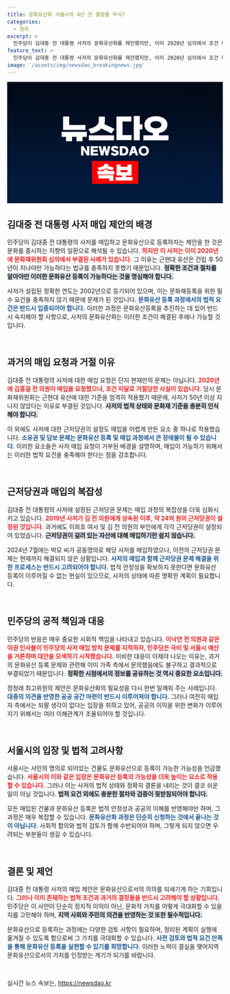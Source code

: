 ```yaml
---
title: 문화유산화 서울시의 4년 전 결정을 무시?
categories:
  - 정치
excerpt: >
  민주당이 김대중 전 대통령 사저의 문화유산화를 제안했지만, 이미 2020년 심의에서 조건 미달로 부결된 사실이 확인됐다. 사저 매입에 여러 장애 요소가 뒤따르며, 당 내 논란이 일고 있어 주목된다.
feature_text: >
  민주당이 김대중 전 대통령 사저의 문화유산화를 제안했지만, 이미 2020년 심의에서 조건 미달로 부결된 사실이 확인됐다. 사저 매입에 여러 장애 요소가 뒤따르며, 당 내 논란이 일고 있어 주목된다.
image: '/assets/img/newsdao_breakingnews.jpg'
---
```


<p><img src="/assets/img/newsdao_breakingnews.jpg" alt="koreaapp 속보" /></p>

<h2 data-ke-size="size26">김대중 전 대통령 사저 매입 제안의 배경</h2>

<p>민주당이 김대중 전 대통령의 사저를 매입하고 문화유산으로 등록하자는 제안을 한 것은 문화를 중시하는 지향의 일환으로 해석될 수 있습니다. <b><span style="color: #ee2323;">하지만 이 사저는 이미 2020년에 문화재위원회 심의에서 부결된 사례가 있습니다.</span></b> 그 이유는 근현대 유산은 건립 후 50년이 지나야만 가능하다는 법규를 충족하지 못했기 때문입니다. <b><span style="background-color: #21538527;">정확한 조건과 절차를 알아야만 이러한 문화유산 등록이 가능하다는 것을 명심해야 합니다.</span></b> </p>

<p>사저가 설립된 정확한 연도는 2002년으로 등기되어 있으며, 이는 문화재등록을 위한 필수 요건을 충족하지 않기 때문에 문제가 된 것입니다. <b><span style="color: #1a5490;">문화유산 등록 과정에서의 법적 요건은 반드시 입증되어야 합니다.</span></b> 이러한 과정은 문화유산등록을 추진하는 데 있어 반드시 숙지해야 할 사항으로, 사저의 문화유산화는 이러한 조건이 해결된 후에나 가능할 것입니다.</p>

<p data-ke-size="size16">&nbsp;</p>

<h2 data-ke-size="size26">과거의 매입 요청과 거절 이유</h2>

<p>김대중 전 대통령의 사저에 대한 매입 요청은 단지 현재만의 문제는 아닙니다. <b><span style="color: #ee2323;">2020년에 김홍걸 전 의원이 매입을 요청했으나, 조건 미달로 거절당한 사실이 있습니다.</span></b> 당시 문화재위원회는 근현대 유산에 대한 기준을 엄격히 적용했기 때문에, 사저가 50년 이상 지나지 않았다는 이유로 부결된 것입니다. <b><span style="background-color: #21538527;">사저의 법적 상태와 문화재 기준을 충분히 인식해야 합니다.</span></b></p>

<p>이 외에도 사저에 대한 근저당권의 설정도 매입을 어렵게 만든 요소 중 하나로 작용했습니다. <b><span style="color: #1a5490;">소유권 및 담보 문제는 문화유산 등록 및 매입 과정에서 큰 장애물이 될 수 있습니다.</span></b> 이러한 요소들은 사저 매입 요청이 거부된 배경을 설명하며, 매입이 가능하기 위해서는 이러한 법적 요건을 충족해야 한다는 점을 강조합니다.</p>

<p data-ke-size="size16">&nbsp;</p>

<h2 data-ke-size="size26">근저당권과 매입의 복잡성</h2>

<p>김대중 전 대통령의 사저에 설정된 근저당권 문제는 매입 과정의 복잡성을 더욱 심화시키고 있습니다. <b><span style="color: #ee2323;">2019년 사저가 김 전 의원에게 상속된 이후, 약 24억 원의 근저당권이 설정된 것입니다.</span></b> 과거에도 이희호 여사 및 김 전 의원의 부인에게 각각 근저당권이 설정되어 있었습니다. <b><span style="background-color: #21538527;">근저당권이 걸려 있는 자산에 대해 매입하기란 쉽지 않습니다.</span></b></p>

<p>2024년 7월에는 박모 씨가 공동명의로 해당 사저를 매입하였으나, 이전의 근저당권 문제는 현재까지 해결되지 않은 상황입니다. <b><span style="color: #1a5490;">사저의 매입과 함께 근저당권 문제 해결을 위한 프로세스는 반드시 고려되어야 합니다.</span></b> 법적 안정성을 확보하지 못한다면 문화유산 등록이 이루어질 수 없는 현실이 있으므로, 사저의 상태에 따른 명확한 계획이 필요합니다.</p>

<p data-ke-size="size16">&nbsp;</p>

<h2 data-ke-size="size26">민주당의 공적 책임과 대응</h2>

<p>민주당의 반응은 매우 중요한 사회적 책임을 나타내고 있습니다. <b><span style="color: #ee2323;">이낙연 전 의원과 같은 야권 인사들이 민주당의 사저 매입 방치 문제를 지적하자, 민주당은 국비 및 서울시 예산을 거론하며 대안을 모색하기 시작했습니다.</span></b> 미비한 대응이 이제야 나오는 이유는, 과거의 문화유산 등록 문제와 관련해 이미 가족 측에서 문의했음에도 불구하고 결과적으로 부결되었기 때문입니다. <b><span style="background-color: #21538527;">정확한 시점에서의 정보를 공유하는 것 역시 중요한 요소입니다.</span></b></p>

<p>정청래 최고위원의 제안은 문화유산화의 필요성을 다시 한번 일깨워 주는 사례입니다. <b><span style="color: #1a5490;">대중의 의견을 반영한 공공 공간 마련이 반드시 이루어져야 합니다.</span></b> 그러나 여전히 매입자 측에서는 되팔 생각이 없다는 입장을 취하고 있어, 공공의 이익을 위한 변화가 이루어지기 위해서는 여러 이해관계가 조율되어야 할 것입니다.</p>

<p data-ke-size="size16">&nbsp;</p>

<h2 data-ke-size="size26">서울시의 입장 및 법적 고려사항</h2>

<p>서울시는 사인의 명의로 되어있는 건물도 문화유산으로 등록이 가능한 가능성을 언급했습니다. <b><span style="color: #ee2323;">서울시의 이와 같은 입장은 문화유산 등록의 가능성을 더욱 높이는 요소로 작용할 수 있습니다.</span></b> 그러나 이는 사저의 법적 상태와 정확히 결론을 내리는 것이 결코 쉬운 일이 아닐 것입니다. <b><span style="background-color: #21538527;">법적 요건 외에도 충분한 절차와 검증이 뒷받침되어야 합니다.</span></b></p>

<p>모든 매입된 건물과 문화유산 등록은 법적 안정성과 공공의 이해를 반영해야만 하며, 그 과정은 매우 복잡할 수 있습니다. <b><span style="color: #1a5490;">문화유산화 과정은 단순히 신청하는 것에서 끝나는 것이 아닙니다.</span></b> 사회적 합의와 법적 검토가 함께 수반되어야 하며, 그렇게 되지 않으면 우려되는 부분들이 생길 수 있습니다. </p>

<p data-ke-size="size16">&nbsp;</p>

<h2 data-ke-size="size26">결론 및 제언</h2>

<p>김대중 전 대통령 사저의 매입 제안은 문화유산으로서의 의의를 되새기게 하는 기회입니다. <b><span style="color: #ee2323;">그러나 이미 존재하는 법적 조건과 과거의 결정들을 반드시 고려해야 할 상황입니다.</span></b> 민주당은 이 사안이 단순히 정치적 이익이 아닌, 문화적 가치를 어떻게 극대화할 수 있을지를 고민해야 하며, <b><span style="background-color: #21538527;">지역 사회와 주민의 의견을 반영하는 것 또한 필수적입니다.</span></b> </p>

<p>문화유산으로 등록하는 과정에는 다양한 검토 사항이 필요하며, 정리된 계획이 실행에 옮겨질 수 있도록 함으로써 그 가치를 극대화할 수 있습니다. <b><span style="color: #1a5490;">사전 검토와 법적 요건 만족을 통해 문화유산 등록을 실현할 수 있기를 희망합니다.</span></b> 이러한 노력이 결실을 맺어지역 문화유산으로서의 가치를 인정받는 계기가 되기를 바랍니다.</p>

<p data-ke-size="size16">&nbsp;</p>
실시간 뉴스 속보는, <a href="https://newsdao.kr" rel="dofollow">https://newsdao.kr</a>


